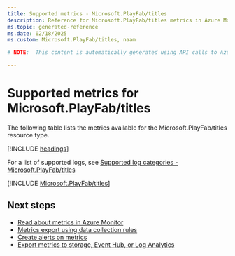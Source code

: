 ```yaml
---
title: Supported metrics - Microsoft.PlayFab/titles
description: Reference for Microsoft.PlayFab/titles metrics in Azure Monitor.
ms.topic: generated-reference
ms.date: 02/18/2025
ms.custom: Microsoft.PlayFab/titles, naam

# NOTE:  This content is automatically generated using API calls to Azure. Any edits made on these files will be overwritten in the next run of the script. 

---
```


  
# Supported metrics for Microsoft.PlayFab/titles
  
The following table lists the metrics available for the Microsoft.PlayFab/titles resource type.  
  
  
[!INCLUDE [headings](~/reusable-content/ce-skilling/azure/includes/azure-monitor/reference/metrics/metrics-headings.md)]  
  
  
  
For a list of supported logs, see [Supported log categories - Microsoft.PlayFab/titles](../supported-logs/microsoft-playfab-titles-logs.md)  
  
 

[!INCLUDE [Microsoft.PlayFab/titles](~/reusable-content/ce-skilling/azure/includes/azure-monitor/reference/metrics/microsoft-playfab-titles-metrics-include.md)]  



## Next steps

- [Read about metrics in Azure Monitor](/azure/azure-monitor/data-platform)
- [Metrics export using data collection rules](/azure/azure-monitor/essentials/data-collection-metrics)
- [Create alerts on metrics](/azure/azure-monitor/alerts/alerts-overview)
- [Export metrics to storage, Event Hub, or Log Analytics](/azure/azure-monitor/essentials/platform-logs-overview)
